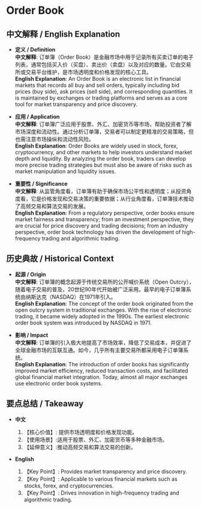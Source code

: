# Order Book

## 中文解释 / English Explanation

* **定义 / Definition**  
  **中文解释**: 订单簿（Order Book）是金融市场中用于记录所有买卖订单的电子列表，通常包括买入价（买盘）、卖出价（卖盘）以及对应的数量。它由交易所或交易平台维护，是市场透明度和价格发现的核心工具。  
  **English Explanation**: An Order Book is an electronic list in financial markets that records all buy and sell orders, typically including bid prices (buy side), ask prices (sell side), and corresponding quantities. It is maintained by exchanges or trading platforms and serves as a core tool for market transparency and price discovery.

* **应用 / Application**  
  **中文解释**: 订单簿广泛应用于股票、外汇、加密货币等市场，帮助投资者了解市场深度和流动性。通过分析订单簿，交易者可以制定更精准的交易策略，但也需注意市场操纵和流动性风险。  
  **English Explanation**: Order Books are widely used in stock, forex, cryptocurrency, and other markets to help investors understand market depth and liquidity. By analyzing the order book, traders can develop more precise trading strategies but must also be aware of risks such as market manipulation and liquidity issues.

* **重要性 / Significance**  
  **中文解释**: 从监管角度看，订单簿有助于确保市场公平性和透明度；从投资角度看，它是价格发现和交易决策的重要依据；从行业角度看，订单簿技术推动了高频交易和算法交易的发展。  
  **English Explanation**: From a regulatory perspective, order books ensure market fairness and transparency; from an investment perspective, they are crucial for price discovery and trading decisions; from an industry perspective, order book technology has driven the development of high-frequency trading and algorithmic trading.

## 历史典故 / Historical Context

* **起源 / Origin**  
  **中文解释**: 订单簿的概念起源于传统交易所的公开喊价系统（Open Outcry），随着电子交易的普及，20世纪90年代开始被广泛采用。最早的电子订单簿系统由纳斯达克（NASDAQ）在1971年引入。  
  **English Explanation**: The concept of the order book originated from the open outcry system in traditional exchanges. With the rise of electronic trading, it became widely adopted in the 1990s. The earliest electronic order book system was introduced by NASDAQ in 1971.

* **影响 / Impact**  
  **中文解释**: 订单簿的引入极大地提高了市场效率，降低了交易成本，并促进了全球金融市场的互联互通。如今，几乎所有主要交易所都采用电子订单簿系统。  
  **English Explanation**: The introduction of order books has significantly improved market efficiency, reduced transaction costs, and facilitated global financial market integration. Today, almost all major exchanges use electronic order book systems.

## 要点总结 / Takeaway

* **中文**  
  1. 【核心价值】: 提供市场透明度和价格发现功能。
  2. 【使用场景】:适用于股票、外汇、加密货币等多种金融市场。
  3. 【延伸意义】:推动高频交易和算法交易的创新。

* **English**  
  1. 【Key Point】: Provides market transparency and price discovery.
  2. 【Key Point】: Applicable to various financial markets such as stocks, forex, and cryptocurrencies.
  3. 【Key Point】: Drives innovation in high-frequency trading and algorithmic trading.